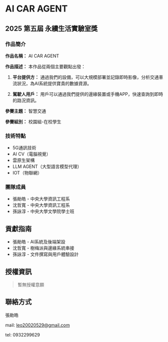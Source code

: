 # AI CAR AGENT

## 2025 第五屆 永續生活實驗室獎

### 作品簡介

**作品名稱：** AI CAR AGENT

**作品描述：**
本作品從兩個主要觀點出發：

1. **平台提供方：** 通過我們的設備，可以大規模部署並記錄即時影像，分析交通車流狀況，為AI系統提供寶貴的數據資源。

2. **駕駛人用戶：** 用戶可以通過我們提供的邊緣裝置或手機APP，快速查詢到即時的路況資訊。

**參賽主題：** 智慧交通

**參賽組別：** 校園組-在校學生

### 技術特點

- 5G通訊技術
- AI CV（電腦視覺）
- 雲原生架構
- LLM AGENT（大型語言模型代理）
- IOT（物聯網）

### 團隊成員

- 張勛皓 - 中央大學資訊工程系
- 沈哲寬 - 中央大學資訊工程系
- 孫詠淳 - 中央大學文學院學士班

## 貢獻指南

- 張勛皓 - AI系統及後端架設
- 沈哲寬 - 樹梅派與邊緣系統串接
- 孫詠淳 - 文件撰寫與用戶體驗設計

## 授權資訊

> 暫無授權意願

## 聯絡方式

張勛皓 

mail: leo20020529@gmail.com 

tel: 0932299629
